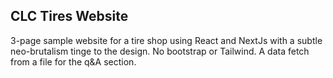 ## CLC Tires Website

3-page sample website for a tire shop using React and NextJs with a subtle neo-brutalism tinge to the design. No bootstrap or Tailwind. A data fetch from a file for the q&A section.
